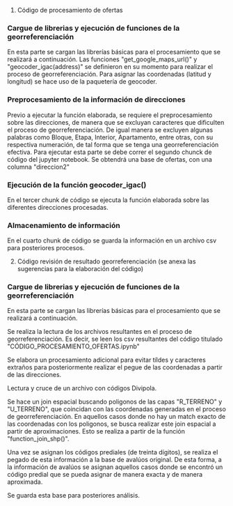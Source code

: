 1.	Código de procesamiento de ofertas

### Cargue de librerias y ejecución de funciones de la georreferenciación

En esta parte se cargan las librerías básicas para el procesamiento que se realizará a continuación. Las funciones "get_google_maps_url()" y "geocoder_igac(address)" se definieron en su momento para realizar el proceso de georreferenciación. Para asignar las coordenadas (latitud y longitud) se hace uso de la paquetería de geocoder. 

### Preprocesamiento de la información de direcciones

Previo a ejecutar la función elaborada, se requiere el preprocesamiento sobre las direcciones, de manera que se excluyan caracteres que dificulten el proceso de georreferenciación. De igual manera se excluyen algunas palabras como Bloque, Etapa, Interior, Apartamento, entre otras, con su respectiva numeración, de tal forma que se tenga una georreferenciación efectiva. Para ejecutar esta parte se debe correr el segundo chunck de código del jupyter notebook. Se obtendrá una base de ofertas, con una columna "direccion2" 

### Ejecución de la función geocoder_igac()

En el tercer chunk de código se ejecuta la función elaborada sobre las diferentes direcciones procesadas.

### Almacenamiento de información

En el cuarto chunk de código se guarda la información en un archivo csv para posteriores procesos.


2.	Código revisión de resultado georreferenciación (se anexa las sugerencias para la elaboración del código)

### Cargue de librerias y ejecución de funciones de la georreferenciación

En esta parte se cargan las librerías básicas para el procesamiento que se realizará a continuación. 

Se realiza la lectura de los archivos resultantes en el proceso de georreferenciación. Es decir, se leen los csv resultantes del código titulado "CÓDIGO_PROCESAMIENTO_OFERTAS.ipynb"

Se elabora un procesamiento adicional para evitar tíldes y caracteres extraños para posteriormente realizar el pegue de las coordenadas a partir de las direcciones.

Lectura y cruce de un archivo con códigos Divipola.

Se hace un join espacial buscando poligonos de las capas "R_TERRENO" y "U_TERRENO", que coincidan con las coordenadas generadas en el proceso de georreferenciación. En aquellos casos donde no hay un match exacto de las coordenadas con los poligonos, se busca realizar este join espacial a partir de aproximaciones. Esto se realiza a partir de la función "function_join_shp()".

Una vez se asignan los códigos prediales (de treinta dígitos), se realiza el pegado de esta información a la base de avalúos original. De esta forma, a la información de avalúos se asignan aquellos casos donde se encontró un código predial que se pueda asignar de manera exacta y de manera aproximada.

Se guarda esta base para posteriores análisis.
